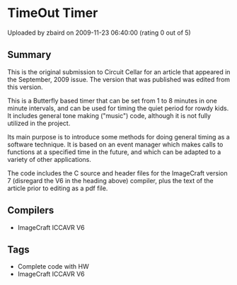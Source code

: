 # TimeOut Timer

Uploaded by zbaird on 2009-11-23 06:40:00 (rating 0 out of 5)

## Summary

This is the original submission to Circuit Cellar for an article that appeared in the September, 2009 issue. The version that was published was edited from this version.


This is a Butterfly based timer that can be set from 1 to 8 minutes in one minute intervals, and can be used for timing the quiet period for rowdy kids. It includes general tone making ("music") code, although it is not fully utilized in the project.


Its main purpose is to introduce some methods for doing general timing as a software technique. It is based on an event manager which makes calls to functions at a specified time in the future, and which can be adapted to a variety of other applications.


The code includes the C source and header files for the ImageCraft version 7 (disregard the V6 in the heading above) compiler, plus the text of the article prior to editing as a pdf file.

## Compilers

- ImageCraft ICCAVR V6

## Tags

- Complete code with HW
- ImageCraft ICCAVR V6
